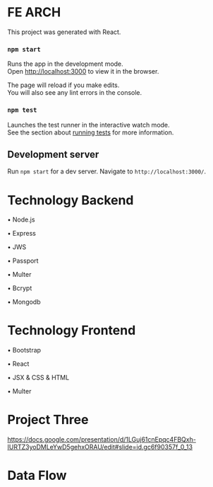 # FE ARCH

This project was generated with React.

### `npm start`

Runs the app in the development mode.<br />
Open [http://localhost:3000](http://localhost:3000) to view it in the browser.

The page will reload if you make edits.<br />
You will also see any lint errors in the console.


### `npm test`

Launches the test runner in the interactive watch mode.<br />
See the section about [running tests](https://facebook.github.io/create-react-app/docs/running-tests) for more information.

## Development server
Run `npm start` for a dev server. Navigate to `http://localhost:3000/`. 


# Technology Backend

•	Node.js

•	Express 

•	JWS

•	Passport 

•	Multer

•	Bcrypt

•	Mongodb

# Technology Frontend

•	Bootstrap 

•	React

•	JSX & CSS & HTML

•	Multer

# Project Three

https://docs.google.com/presentation/d/1LGuj61cnEpqc4FBQxh-IURTZ3yoDMLeYwD5gehxORAU/edit#slide=id.gc6f90357f_0_13


# Data Flow 
